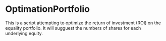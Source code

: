 # OptimationPortfolio

This is a script attempting to optimize the return of investment (ROI) on the equality portfolio. It will sugguest the numbers of shares for each underlying equity. 
